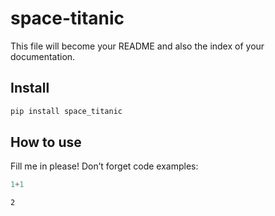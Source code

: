 space-titanic
================

<!-- WARNING: THIS FILE WAS AUTOGENERATED! DO NOT EDIT! -->

This file will become your README and also the index of your
documentation.

## Install

``` sh
pip install space_titanic
```

## How to use

Fill me in please! Don’t forget code examples:

``` python
1+1
```

    2
